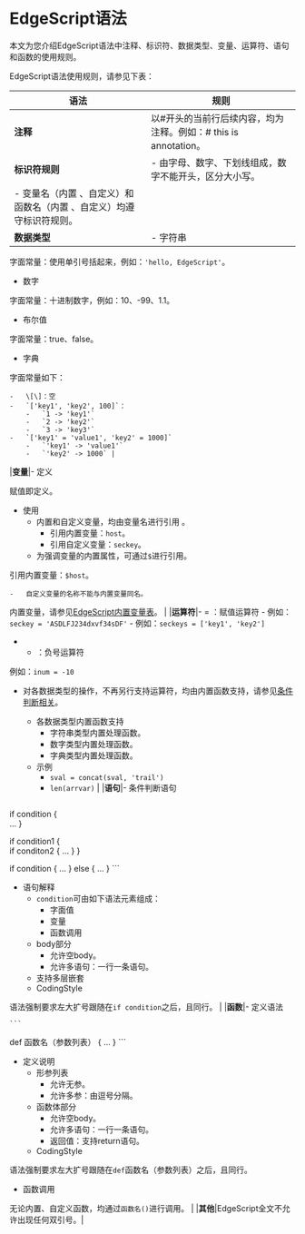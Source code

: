 # EdgeScript语法

本文为您介绍EdgeScript语法中注释、标识符、数据类型、变量、运算符、语句和函数的使用规则。

EdgeScript语法使用规则，请参见下表：

|语法|规则|
|--|--|
|**注释**|以\#开头的当前行后续内容，均为注释。例如：\# this is annotation。|
|**标识符规则**|-   由字母、数字、下划线组成，数字不能开头，区分大小写。
-   变量名（内置 、自定义）和函数名（内置 、自定义）均遵守标识符规则。 |
|**数据类型**|-   字符串

字面常量：使用单引号括起来，例如：`'hello, EdgeScript'`。

-   数字

字面常量：十进制数字，例如：10、-99、1.1。

-   布尔值

字面常量：true、false。

-   字典

字面常量如下：

    -   \[\]：空
    -   `['key1', 'key2', 100]`：
        -   `1 -> 'key1'`
        -   `2 -> 'key2'`
        -   `3 -> 'key3'`
    -   `['key1' = 'value1', 'key2' = 1000]`
        -   `'key1' -> 'value1'`
        -   `'key2' -> 1000` |
|**变量**|-   定义

赋值即定义。

-   使用
    -   内置和自定义变量，均由变量名进行引用 。
        -   引用内置变量：`host`。
        -   引用自定义变量：`seckey`。
    -   为强调变量的内置属性，可通过`$`进行引用。

引用内置变量：`$host`。

    -   自定义变量的名称不能与内置变量同名。

内置变量，请参见[EdgeScript内置变量表](/cn.zh-CN/边缘脚本/EdgeScript内置变量表.md)。 |
|**运算符**|-   = ：赋值运算符
    -   例如：`seckey = 'ASDLFJ234dxvf34sDF'`
    -   例如：`seckeys = ['key1', 'key2']`
-   - ：负号运算符

例如：`inum = -10`

-   对各数据类型的操作，不再另行支持运算符，均由内置函数支持，请参见[条件判断相关](/cn.zh-CN/边缘脚本/EdgeScript内置函数库/条件判断相关.md)。
    -   各数据类型内置函数支持
        -   字符串类型内置处理函数。
        -   数字类型内置处理函数。
        -   字典类型内置处理函数。
    -   示例
        -   `sval = concat(sval, 'trail')`
        -   `len(arrvar)` |
|**语句**|-   条件判断语句

    ```
if condition {   
   ...
}

if condition1 {   
   if conditon2 {
        ...
   }
}

if condition {
   ...
} else {
   ...
}
    ```

-   语句解释
    -   `condition`可由如下语法元素组成：
        -   字面值
        -   变量
        -   函数调用
    -   body部分
        -   允许空body。
        -   允许多语句：一行一条语句。
    -   支持多层嵌套
    -   CodingStyle

语法强制要求左大扩号跟随在`if condition`之后，且同行。 |
|**函数**|-   定义语法

    ```
def 函数名（参数列表） {
   ...
}
    ```

-   定义说明
    -   形参列表
        -   允许无参。
        -   允许多参：由逗号分隔。
    -   函数体部分
        -   允许空body。
        -   允许多语句：一行一条语句。
        -   返回值：支持return语句。
    -   CodingStyle

语法强制要求左大扩号跟随在`def`函数名（参数列表）之后，且同行。

-   函数调用

无论内置、自定义函数，均通过`函数名()`进行调用。 |
|**其他**|EdgeScript全文不允许出现任何双引号。|

